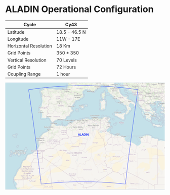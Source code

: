 # ALADIN Operational Configuration

| Cycle                                | Cy43                                                                 |
|----------------------------------------|-----------------------------------------------------------------------------|
| Latitude      | 18.5 - 46.5 N                          |
| Longitude          | 11W - 17E                    |
| Horizontal Resolution        | 18 Km         |
| Grid Points          | 350 * 350 |
| Vertical Resolution          | 70 Levels |
| Grid Points          | 72 Hours |
| Coupling Range          | 1 hour |


![ALADIN Configuration](images/aladin.png)
